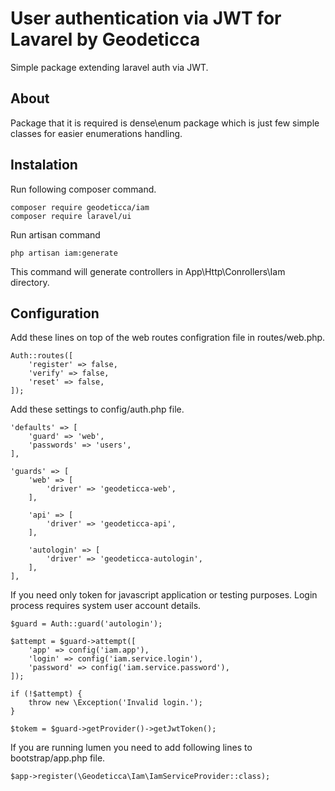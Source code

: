 # User authentication via JWT for Lavarel by Geodeticca

Simple package extending laravel auth via JWT.

## About

Package that it is required is dense\enum package which is just few simple classes for easier enumerations handling. 

## Instalation

Run following composer command.
```
composer require geodeticca/iam
composer require laravel/ui
```

Run artisan command
```
php artisan iam:generate
```
This command will generate controllers in App\Http\Conrollers\Iam directory.

## Configuration

Add these lines on top of the web routes configration file in routes/web.php. 
```
Auth::routes([
    'register' => false,
    'verify' => false,
    'reset' => false,
]);
```

Add these settings to config/auth.php file.
```
'defaults' => [
    'guard' => 'web',
    'passwords' => 'users',
],

'guards' => [
    'web' => [
        'driver' => 'geodeticca-web',
    ],

    'api' => [
        'driver' => 'geodeticca-api',
    ],
    
    'autologin' => [
        'driver' => 'geodeticca-autologin',
    ],
],
```

If you need only token for javascript application or testing purposes. Login process requires system user account details.  
```
$guard = Auth::guard('autologin');

$attempt = $guard->attempt([
    'app' => config('iam.app'),
    'login' => config('iam.service.login'),
    'password' => config('iam.service.password'),
]);

if (!$attempt) {
    throw new \Exception('Invalid login.');
}

$tokem = $guard->getProvider()->getJwtToken();
```

If you are running lumen you need to add following lines to bootstrap/app.php file.
```
$app->register(\Geodeticca\Iam\IamServiceProvider::class);
```
